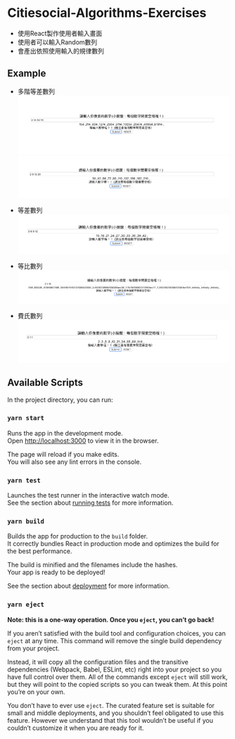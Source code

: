 # Citiesocial-Algorithms-Exercises

- 使用React製作使用者輸入畫面
- 使用者可以輸入Random數列
- 會產出依照使用輸入的規律數列

## Example

- 多階等差數列
![image](https://github.com/libterty/Citiesocial-Algorithms-Exercises/blob/master/assets/img/多階等差數列.png)
![image](https://github.com/libterty/Citiesocial-Algorithms-Exercises/blob/master/assets/img/多階等差數列2.png)

- 等差數列
![image](https://github.com/libterty/Citiesocial-Algorithms-Exercises/blob/master/assets/img/等差數列.png)

- 等比數列
![image](https://github.com/libterty/Citiesocial-Algorithms-Exercises/blob/master/assets/img/等比數列.png)

- 費氏數列
![image](https://github.com/libterty/Citiesocial-Algorithms-Exercises/blob/master/assets/img/費式數列.png)

## Available Scripts

In the project directory, you can run:

### `yarn start`

Runs the app in the development mode.<br />
Open [http://localhost:3000](http://localhost:3000) to view it in the browser.

The page will reload if you make edits.<br />
You will also see any lint errors in the console.

### `yarn test`

Launches the test runner in the interactive watch mode.<br />
See the section about [running tests](https://facebook.github.io/create-react-app/docs/running-tests) for more information.

### `yarn build`

Builds the app for production to the `build` folder.<br />
It correctly bundles React in production mode and optimizes the build for the best performance.

The build is minified and the filenames include the hashes.<br />
Your app is ready to be deployed!

See the section about [deployment](https://facebook.github.io/create-react-app/docs/deployment) for more information.

### `yarn eject`

**Note: this is a one-way operation. Once you `eject`, you can’t go back!**

If you aren’t satisfied with the build tool and configuration choices, you can `eject` at any time. This command will remove the single build dependency from your project.

Instead, it will copy all the configuration files and the transitive dependencies (Webpack, Babel, ESLint, etc) right into your project so you have full control over them. All of the commands except `eject` will still work, but they will point to the copied scripts so you can tweak them. At this point you’re on your own.

You don’t have to ever use `eject`. The curated feature set is suitable for small and middle deployments, and you shouldn’t feel obligated to use this feature. However we understand that this tool wouldn’t be useful if you couldn’t customize it when you are ready for it.
